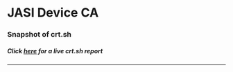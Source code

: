# JASI Device CA
### Snapshot of crt.sh
##### Click [here](https://crt.sh/?q=31241DCD955A43A4BAC3C9803253AAA28E2D606B7979BC5E07599E503E219450) for a live crt.sh report

---
